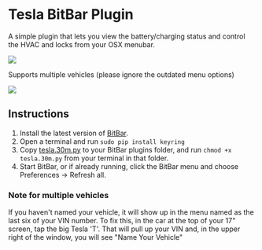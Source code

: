 # Tesla BitBar Plugin

A simple plugin that lets you view the battery/charging status and control the HVAC and locks from your OSX menubar.

![](https://i.imgur.com/4LNLTVm.png)

Supports multiple vehicles (please ignore the outdated menu options)

![](https://i.imgur.com/XfkzAra.png)

## Instructions
1. Install the latest version of [BitBar](https://github.com/matryer/bitbar/releases/latest).
2. Open a terminal and run `sudo pip install keyring`
3. Copy [tesla.30m.py](tesla.30m.py) to your BitBar plugins folder, and run `chmod +x tesla.30m.py` from your terminal in that folder.
4. Start BitBar, or if already running, click the BitBar menu and choose Preferences -> Refresh all.


### Note for multiple vehicles
If you haven't named your vehicle, it will show up in the menu named as the last six of your VIN number.  To fix this, in the car at the top of your 17" screen, tap the big Tesla 'T'. That will pull up your VIN and, in the upper right of the window, you will see "Name Your Vehicle"

